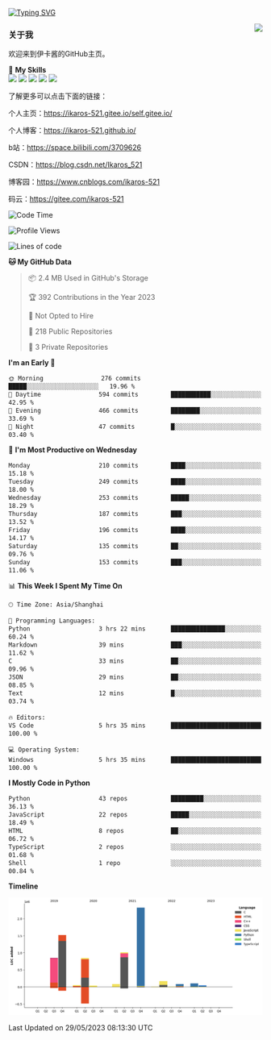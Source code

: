 [![Typing SVG](https://readme-typing-svg.herokuapp.com?size=25&duration=2500&color=8C43EA&vCenter=true&width=200&height=40&lines=Hi+Welcome+%F0%9F%91%8B%F0%9F%8F%BB;I'm+Love丶伊卡洛斯)](https://git.io/typing-svg)

<a href="#">
  <img align="right" src="https://github-readme-stats.vercel.app/api?username=Ikaros-521&count_private=true&show_icons=true&bg_color=15,f2f7fd,E0EAFC" />
</a>

### 关于我

欢迎来到伊卡酱的GitHub主页。

🌟 **My Skills**  
![](https://img.shields.io/badge/-C-A8B9CC?style=flat-square&logo=C&logoColor=fff)
![](https://img.shields.io/badge/-Python-3776AB?style=flat-square&logo=Python&logoColor=fff)
![](https://img.shields.io/badge/-JavaScript-F7DF1E?style=flat-square&logo=JavaScript&logoColor=fff)
![](https://img.shields.io/badge/-C++-00599C?style=flat-square&logo=Cpp&logoColor=fff)
![](https://img.shields.io/badge/-Linux-000000?style=flat-square&logo=Linux&logoColor=fff)

了解更多可以点击下面的链接：

个人主页：https://ikaros-521.gitee.io/self.gitee.io/

个人博客：https://ikaros-521.github.io/   

b站：https://space.bilibili.com/3709626

CSDN：https://blog.csdn.net/Ikaros_521

博客园：https://www.cnblogs.com/ikaros-521

码云：https://gitee.com/ikaros-521

<!--START_SECTION:waka-->
![Code Time](http://img.shields.io/badge/Code%20Time-198%20hrs%2016%20mins-blue)

![Profile Views](http://img.shields.io/badge/Profile%20Views-38-blue)

![Lines of code](https://img.shields.io/badge/From%20Hello%20World%20I%27ve%20Written-7.2%20million%20lines%20of%20code-blue)

**🐱 My GitHub Data** 

> 📦 2.4 MB Used in GitHub's Storage 
 > 
> 🏆 392 Contributions in the Year 2023
 > 
> 🚫 Not Opted to Hire
 > 
> 📜 218 Public Repositories 
 > 
> 🔑 3 Private Repositories 
 > 
**I'm an Early 🐤** 

```text
🌞 Morning                276 commits         █████░░░░░░░░░░░░░░░░░░░░   19.96 % 
🌆 Daytime                594 commits         ███████████░░░░░░░░░░░░░░   42.95 % 
🌃 Evening                466 commits         ████████░░░░░░░░░░░░░░░░░   33.69 % 
🌙 Night                  47 commits          █░░░░░░░░░░░░░░░░░░░░░░░░   03.40 % 
```
📅 **I'm Most Productive on Wednesday** 

```text
Monday                   210 commits         ████░░░░░░░░░░░░░░░░░░░░░   15.18 % 
Tuesday                  249 commits         ████░░░░░░░░░░░░░░░░░░░░░   18.00 % 
Wednesday                253 commits         █████░░░░░░░░░░░░░░░░░░░░   18.29 % 
Thursday                 187 commits         ███░░░░░░░░░░░░░░░░░░░░░░   13.52 % 
Friday                   196 commits         ████░░░░░░░░░░░░░░░░░░░░░   14.17 % 
Saturday                 135 commits         ██░░░░░░░░░░░░░░░░░░░░░░░   09.76 % 
Sunday                   153 commits         ███░░░░░░░░░░░░░░░░░░░░░░   11.06 % 
```


📊 **This Week I Spent My Time On** 

```text
🕑︎ Time Zone: Asia/Shanghai

💬 Programming Languages: 
Python                   3 hrs 22 mins       ███████████████░░░░░░░░░░   60.24 % 
Markdown                 39 mins             ███░░░░░░░░░░░░░░░░░░░░░░   11.62 % 
C                        33 mins             ██░░░░░░░░░░░░░░░░░░░░░░░   09.96 % 
JSON                     29 mins             ██░░░░░░░░░░░░░░░░░░░░░░░   08.85 % 
Text                     12 mins             █░░░░░░░░░░░░░░░░░░░░░░░░   03.74 % 

🔥 Editors: 
VS Code                  5 hrs 35 mins       █████████████████████████   100.00 % 

💻 Operating System: 
Windows                  5 hrs 35 mins       █████████████████████████   100.00 % 
```

**I Mostly Code in Python** 

```text
Python                   43 repos            █████████░░░░░░░░░░░░░░░░   36.13 % 
JavaScript               22 repos            █████░░░░░░░░░░░░░░░░░░░░   18.49 % 
HTML                     8 repos             ██░░░░░░░░░░░░░░░░░░░░░░░   06.72 % 
TypeScript               2 repos             ░░░░░░░░░░░░░░░░░░░░░░░░░   01.68 % 
Shell                    1 repo              ░░░░░░░░░░░░░░░░░░░░░░░░░   00.84 % 
```



**Timeline**

![Lines of Code chart](https://raw.githubusercontent.com/Ikaros-521/Ikaros-521/main/assets/bar_graph.png)


 Last Updated on 29/05/2023 08:13:30 UTC
<!--END_SECTION:waka-->


<!--
**Ikaros-521/Ikaros-521** is a ✨ _special_ ✨ repository because its `README.md` (this file) appears on your GitHub profile.

Here are some ideas to get you started:

- 🔭 I’m currently working on ...
- 🌱 I’m currently learning ...
- 👯 I’m looking to collaborate on ...
- 🤔 I’m looking for help with ...
- 💬 Ask me about ...
- 📫 How to reach me: ...
- 😄 Pronouns: ...
- ⚡ Fun fact: ...
-->
